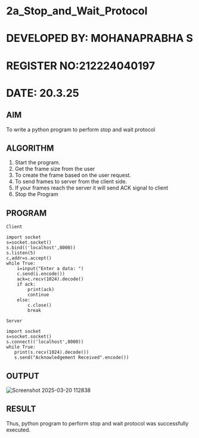 # 2a_Stop_and_Wait_Protocol
# DEVELOPED BY: MOHANAPRABHA S
# REGISTER NO:212224040197
# DATE: 20.3.25
## AIM 
To write a python program to perform stop and wait protocol
## ALGORITHM
1. Start the program.
2. Get the frame size from the user
3. To create the frame based on the user request.
4. To send frames to server from the client side.
5. If your frames reach the server it will send ACK signal to client
6. Stop the Program
## PROGRAM
```
Client

import socket
s=socket.socket()
s.bind(('localhost',8000))
s.listen(5)
c,addr=s.accept()
while True:
    i=input("Enter a data: ")
    c.send(i.encode())
    ack=c.recv(1024).decode()
    if ack:
        print(ack)
        continue
    else:
        c.close()
        break

Server 

import socket
s=socket.socket()
s.connect(('localhost',8000))
while True:
   print(s.recv(1024).decode())  
   s.send("Acknowledgement Received".encode())

```

## OUTPUT

![Screenshot 2025-03-20 112838](https://github.com/user-attachments/assets/1f8253c9-fdad-4379-9fa7-ebde6a0f8fc1)


## RESULT
Thus, python program to perform stop and wait protocol was successfully executed.
